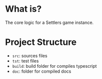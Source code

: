 # What is?

The core logic for a Settlers game instance.

# Project Structure

- `src`: sources files
- `tst`: test files
- `build`: build folder for compiles typescript
- `doc`: folder for compiled docs
